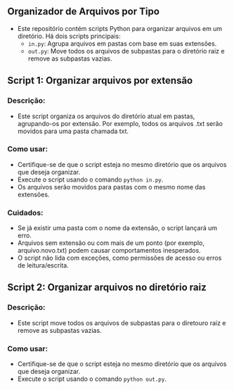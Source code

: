 ## Organizador de Arquivos por Tipo
- Este repositório contém scripts Python para organizar arquivos em um diretório. Há dois scripts principais:
    - `in.py`: Agrupa arquivos em pastas com base em suas extensões.
    - `out.py`: Move todos os arquivos de subpastas para o diretório raiz e remove as subpastas vazias.

## Script 1: Organizar arquivos por extensão
### Descrição:
- Este script organiza os arquivos do diretório atual em pastas, agrupando-os por extensão. Por exemplo, todos os arquivos .txt serão movidos para uma pasta chamada txt.

### Como usar:
- Certifique-se de que o script esteja no mesmo diretório que os arquivos que deseja organizar.
- Execute o script usando o comando `python in.py`.
- Os arquivos serão movidos para pastas com o mesmo nome das extensões.

### Cuidados:
- Se já existir uma pasta com o nome da extensão, o script lançará um erro.
- Arquivos sem extensão ou com mais de um ponto (por exemplo, arquivo.novo.txt) podem causar comportamentos inesperados.
- O script não lida com exceções, como permissões de acesso ou erros de leitura/escrita.

## Script 2: Organizar arquivos no diretório raiz
### Descrição:
- Este script move todos os arquivos de subpastas para o diretouro raiz e remove as subpastas vazias.

### Como usar:
- Certifique-se de que o script esteja no mesmo diretório que os arquivos que deseja organizar.
- Execute o script usando o comando `python out.py`.
